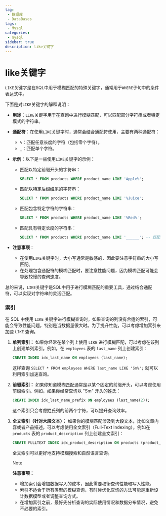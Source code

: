 ```yaml
---
tag:
 - 数据库
 - DataBases
tags:
 - Mysql
categories:
 - mysql
sidebar: true
description: like关键字
---
```



# like关键字
`LIKE`关键字是在SQL中用于模糊匹配的特殊关键字，通常用于`WHERE`子句中的条件表达式中。

下面是对`LIKE`关键字的解释说明：

- **用途**：`LIKE`关键字用于在查询中进行模糊匹配，可以匹配部分字符串或者特定模式的字符串。

- **通配符**：在使用`LIKE`关键字时，通常会结合通配符使用，主要有两种通配符：

  - `%`：匹配任意长度的字符（包括零个字符）。
  - `_`：匹配单个字符。

- **示例**：以下是一些使用`LIKE`关键字的示例：

  - 匹配以特定前缀开头的字符串：

    ```sql
    SELECT * FROM products WHERE product_name LIKE 'Apple%';
    ```

  - 匹配以特定后缀结尾的字符串：

    ```sql
    SELECT * FROM products WHERE product_name LIKE '%Juice';
    ```

  - 匹配包含特定字符的字符串：

    ```sql
    SELECT * FROM products WHERE product_name LIKE '%Red%';
    ```

  - 匹配具有特定长度的字符串：

    ```sql
    SELECT * FROM products WHERE product_name LIKE '______'; -- 匹配长度为6的字符串
    ```

- **注意事项**：

  - 在使用`LIKE`关键字时，大小写通常是敏感的，因此要注意字符串的大小写匹配。
  - 在处理包含通配符的模糊匹配时，要注意性能问题，因为模糊匹配可能会导致较慢的查询速度。

总的来说，`LIKE`关键字是SQL中用于进行模糊匹配的重要工具，通过结合通配符，可以实现对字符串的灵活匹配。



### 索引

在 SQL 中使用 `LIKE` 关键字进行模糊查询时，如果查询的列没有合适的索引，可能会导致性能问题，特别是当数据量很大时。为了提升性能，可以考虑增加索引来加速 `LIKE` 查询。

1. **单列索引：** 如果你经常在某个列上使用 `LIKE` 进行模糊匹配，可以考虑在该列上创建单列索引。例如，在 `employees` 表的 `last_name` 列上创建索引：

   ```sql
   CREATE INDEX idx_last_name ON employees (last_name);
   ```

   这样查询 `SELECT * FROM employees WHERE last_name LIKE 'Sm%';` 就可以利用索引加速查询。

2. **前缀索引：** 如果你知道模糊匹配通常是以某个固定的前缀开头，可以考虑使用前缀索引。例如，如果你经常查询以 "Sm" 开头的姓氏：

   ```sql
   CREATE INDEX idx_last_name_prefix ON employees (last_name(2));
   ```

   这个索引只会考虑姓氏列的前两个字符，可以提升查询效率。

3. **全文索引（针对大段文本）：** 如果你的模糊匹配涉及到大段文本，比如文章内容或者产品描述，可以考虑使用全文索引（Full-Text Indexing），例如在 `products` 表的 `product_description` 列上创建全文索引：

   ```sql
   CREATE FULLTEXT INDEX idx_product_description ON products (product_description);
   ```

   全文索引可以更好地支持模糊搜索和自然语言查询。

   > [!NOTE]
   >
   > **注意事项：**
   >
   > - 增加索引会增加数据写入的成本，因此需要权衡查询性能和写入性能。
   > - 索引不适合于所有类型的模糊查询，有时候优化查询的方法可能是重新设计数据模型或者调整查询方式。
   > - 在增加索引之前，最好先分析查询的实际使用情况和数据分布情况，避免不必要的索引。

   